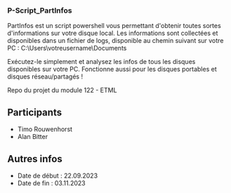 ### P-Script_PartInfos
PartInfos est un script powershell vous permettant d'obtenir toutes sortes d'informations sur votre disque local. 
Les informations sont collectées et disponibles dans un fichier de logs, disponible au chemin suivant sur votre PC :
C:\Users\votreusername\Documents

Exécutez-le simplement et analysez les infos de tous les disques disponibles sur votre PC. 
Fonctionne aussi pour les disques portables et disques réseau/partagés ! 

Repo du projet du module 122 - ETML
## Participants

 - Timo Rouwenhorst
 - Alan Bitter

 ## Autres infos

 - Date de début : 22.09.2023
 - Date de fin : 03.11.2023


